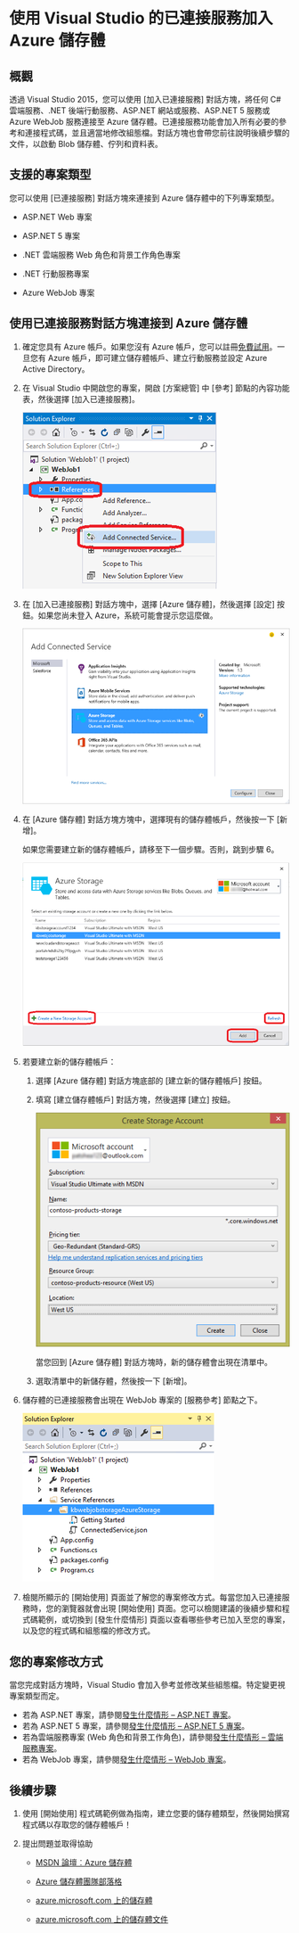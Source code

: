 <properties 
   pageTitle="使用 Visual Studio 的加入已連接服務加入 Azure 儲存體 | Microsoft Azure"
   description="使用 Visual Studio 的加入已連接服務對話方塊加入 Azure 儲存體"
   services="visual-studio-online"
   documentationCenter="na"
   authors="TomArcher"
   manager="douge"
   editor="tlee" />
<tags 
   ms.service="visual-studio-online"
   ms.devlang="na"
   ms.topic="article"
   ms.tgt_pltfrm="na"
   ms.workload="mobile"
   ms.date="08/12/2015"
   ms.author="tarcher" />

# 使用 Visual Studio 的已連接服務加入 Azure 儲存體

## 概觀

透過 Visual Studio 2015，您可以使用 [加入已連接服務] 對話方塊，將任何 C# 雲端服務、.NET 後端行動服務、ASP.NET 網站或服務、ASP.NET 5 服務或 Azure WebJob 服務連接至 Azure 儲存體。已連接服務功能會加入所有必要的參考和連接程式碼，並且適當地修改組態檔。對話方塊也會帶您前往說明後續步驟的文件，以啟動 Blob 儲存體、佇列和資料表。

## 支援的專案類型

您可以使用 [已連接服務] 對話方塊來連接到 Azure 儲存體中的下列專案類型。

- ASP.NET Web 專案

- ASP.NET 5 專案

- .NET 雲端服務 Web 角色和背景工作角色專案

- .NET 行動服務專案

- Azure WebJob 專案


## 使用已連接服務對話方塊連接到 Azure 儲存體

1. 確定您具有 Azure 帳戶。如果您沒有 Azure 帳戶，您可以註冊[免費試用](http://go.microsoft.com/fwlink/?LinkId=518146)。一旦您有 Azure 帳戶，即可建立儲存體帳戶、建立行動服務並設定 Azure Active Directory。

1. 在 Visual Studio 中開啟您的專案，開啟 [方案總管] 中 [參考] 節點的內容功能表，然後選擇 [加入已連接服務]。

    ![加入已連接服務](./media/vs-azure-tools-connected-services-storage/IC796702.png)

1. 在 [加入已連接服務] 對話方塊中，選擇 [Azure 儲存體]，然後選擇 [設定] 按鈕。如果您尚未登入 Azure，系統可能會提示您這麼做。

    ![加入已連接服務對話方塊 - 儲存體](./media/vs-azure-tools-connected-services-storage/IC796703.png)

1. 在 [Azure 儲存體] 對話方塊方塊中，選擇現有的儲存體帳戶，然後按一下 [新增]。

    如果您需要建立新的儲存體帳戶，請移至下一個步驟。否則，跳到步驟 6。

    ![Azure 儲存體對話方塊](./media/vs-azure-tools-connected-services-storage/IC796704.png)

1. 若要建立新的儲存體帳戶：

    1. 選擇 [Azure 儲存體] 對話方塊底部的 [建立新的儲存體帳戶] 按鈕。

    1. 填寫 [建立儲存體帳戶] 對話方塊，然後選擇 [建立] 按鈕。
    
        ![Azure 儲存體對話方塊](./media/vs-azure-tools-connected-services-storage/create-storage-account.png)

        當您回到 [Azure 儲存體] 對話方塊時，新的儲存體會出現在清單中。

    1. 選取清單中的新儲存體，然後按一下 [新增]。

1. 儲存體的已連接服務會出現在 WebJob 專案的 [服務參考] 節點之下。

    ![Web 工作專案中的 Azure 儲存體](./media/vs-azure-tools-connected-services-storage/IC796705.png)

1. 檢閱所顯示的 [開始使用] 頁面並了解您的專案修改方式。每當您加入已連接服務時，您的瀏覽器就會出現 [開始使用] 頁面。您可以檢閱建議的後續步驟和程式碼範例，或切換到 [發生什麼情形] 頁面以查看哪些參考已加入至您的專案，以及您的程式碼和組態檔的修改方式。

## 您的專案修改方式

當您完成對話方塊時，Visual Studio 會加入參考並修改某些組態檔。特定變更視專案類型而定。

 - 若為 ASP.NET 專案，請參閱[發生什麼情形 – ASP.NET 專案](http://go.microsoft.com/fwlink/p/?LinkId=513126)。 
 - 若為 ASP.NET 5 專案，請參閱[發生什麼情形 – ASP.NET 5 專案](http://go.microsoft.com/fwlink/p/?LinkId=513124)。 
 - 若為雲端服務專案 (Web 角色和背景工作角色)，請參閱[發生什麼情形 – 雲端服務專案](http://go.microsoft.com/fwlink/p/?LinkId=516965)。 
 - 若為 WebJob 專案，請參閱[發生什麼情形 – WebJob 專案](vs-storage-webjobs-what-happened/)。

## 後續步驟

1. 使用 [開始使用] 程式碼範例做為指南，建立您要的儲存體類型，然後開始撰寫程式碼以存取您的儲存體帳戶！

1. 提出問題並取得協助
     - [MSDN 論壇︰Azure 儲存體](https://social.msdn.microsoft.com/forums/azure/home?forum=windowsazuredata)

     - [Azure 儲存體團隊部落格](http://blogs.msdn.com/b/windowsazurestorage/)

     - [azure.microsoft.com 上的儲存體](http://azure.microsoft.com/services/storage)

     - [azure.microsoft.com 上的儲存體文件](http://azure.microsoft.com/documentation/services/storage/)

<!---HONumber=Nov15_HO3-->